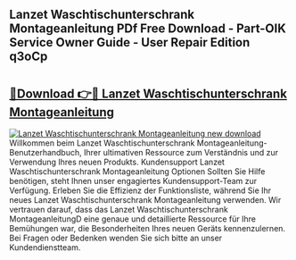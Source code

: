 ## Lanzet Waschtischunterschrank Montageanleitung PDf Free Download - Part-OIK Service Owner Guide - User Repair Edition q3oCp

# <h2><a href="http://df7tq4.blite.top/?on=Lanzet+Waschtischunterschrank+Montageanleitung">🔗Download 👉🔴 Lanzet Waschtischunterschrank Montageanleitung</a></h2>

[![Lanzet Waschtischunterschrank Montageanleitung new download](https://i.imgur.com/lujVjoI.png)](http://df7tq4.blite.top/?on=Lanzet+Waschtischunterschrank+Montageanleitung)
Willkommen beim Lanzet Waschtischunterschrank Montageanleitung-Benutzerhandbuch, Ihrer ultimativen Ressource zum Verständnis und zur Verwendung Ihres neuen Produkts. Kundensupport Lanzet Waschtischunterschrank Montageanleitung Optionen Sollten Sie Hilfe benötigen, steht Ihnen unser engagiertes Kundensupport-Team zur Verfügung. Erleben Sie die Effizienz der Funktionsliste, während Sie Ihr neues Lanzet Waschtischunterschrank Montageanleitung verwenden. Wir vertrauen darauf, dass das Lanzet Waschtischunterschrank MontageanleitungD eine genaue und detaillierte Ressource für Ihre Bemühungen war, die Besonderheiten Ihres neuen Geräts kennenzulernen. Bei Fragen oder Bedenken wenden Sie sich bitte an unser Kundendienstteam.
